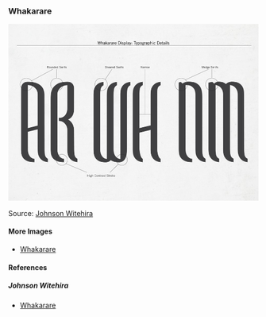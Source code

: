 ### Whakarare

![Whakarare Display: Typographic Details](pictures/JohnsonWitehira_MaoriTypeface04.jpg)

Source: [Johnson Witehira](https://www.johnsonwitehira.studio/whakarare)

#### More Images

* [Whakarare](https://www.johnsonwitehira.studio/whakarare)

#### References

##### Johnson Witehira

* [Whakarare](https://www.johnsonwitehira.studio/whakarare)

